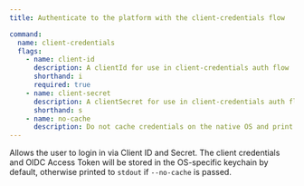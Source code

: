 ```yaml
---
title: Authenticate to the platform with the client-credentials flow

command:
  name: client-credentials
  flags:
    - name: client-id
      description: A clientId for use in client-credentials auth flow
      shorthand: i
      required: true
    - name: client-secret
      description: A clientSecret for use in client-credentials auth flow
      shorthand: s
    - name: no-cache
      description: Do not cache credentials on the native OS and print access token to stdout instead
---
```


Allows the user to login in via Client ID and Secret. The client credentials and OIDC Access Token will be stored
in the OS-specific keychain by default, otherwise printed to `stdout` if `--no-cache` is passed.
